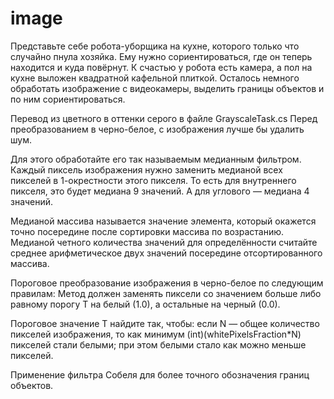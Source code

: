 # image
Представьте себе робота-уборщика на кухне, которого только что случайно пнула хозяйка. Ему нужно сориентироваться, где он теперь находится и куда повёрнут. К счастью у робота есть камера, а пол на кухне выложен квадратной кафельной плиткой. Осталось немного обработать изображение с видеокамеры, выделить границы объектов и по ним сориентироваться.

Перевод из цветного в оттенки серого в файле GrayscaleTask.cs
Перед преобразованием в черно-белое, с изображения лучше бы удалить шум.

Для этого обработайте его так называемым медианным фильтром. Каждый пиксель изображения нужно заменить медианой всех пикселей в 1-окрестности этого пикселя. То есть для внутреннего пикселя, это будет медиана 9 значений. А для углового — медиана 4 значений.

Медианой массива называется значение элемента, который окажется точно посередине после сортировки массива по возрастанию. Медианой четного количества значений для определённости считайте среднее арифметическое двух значений посередине отсортированного массива.

Пороговое преобразование изображения в черно-белое по следующим правилам:
Метод должен заменять пиксели со значением больше либо равному порогу T на белый (1.0), а остальные на черный (0.0).

Пороговое значение T найдите так, чтобы:
если N — общее количество пикселей изображения, то как минимум (int)(whitePixelsFraction*N) пикселей стали белыми;
при этом белыми стало как можно меньше пикселей.

Применение фильтра Собеля для более точного обозначения границ объектов.
